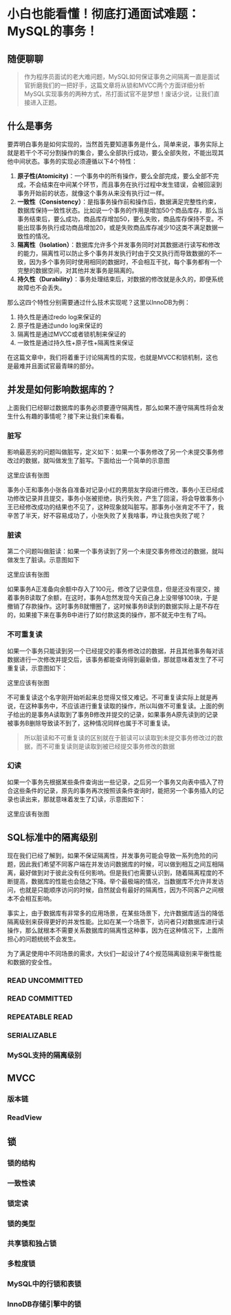 # 小白也能看懂！彻底打通面试难题：MySQL的事务！

## 随便聊聊

> 作为程序员面试的老大难问题，MySQL如何保证事务之间隔离一直是面试官折磨我们的一把好手，这篇文章将从锁和MVCC两个方面详细分析MySQL实现事务的两种方式，吊打面试官不是梦想！废话少说，让我们直接进入正题。

## 什么是事务

要弄明白事务是如何实现的，当然首先要知道事务是什么，简单来说，事务实际上就是若干个不可分割操作的集合，要么全部执行成功，要么全部失败，不能出现其他中间状态。事务的实现必须遵循以下4个特性：

1. **原子性(Atomicity)**：一个事务中的所有操作，要么全部完成，要么全部不完成，不会结束在中间某个环节，而且事务在执行过程中发生错误，会被回滚到事务开始前的状态，就像这个事务从来没有执行过一样。
2. **一致性（Consistency）**：是指事务操作前和操作后，数据满足完整性约束，数据库保持一致性状态。比如说一个事务的作用是增加50个商品库存，那么当事务结束后，要么成功，商品库存增加50，要么失败，商品库存保持不变。不能出现事务执行成功商品增加20，或是失败商品库存减少10这类不满足数据一致性的情况。
3. **隔离性（Isolation）**：数据库允许多个并发事务同时对其数据进行读写和修改的能力，隔离性可以防止多个事务并发执行时由于交叉执行而导致数据的不一致，因为多个事务同时使用相同的数据时，不会相互干扰，每个事务都有一个完整的数据空间，对其他并发事务是隔离的。
4. **持久性（Durability）**：事务处理结束后，对数据的修改就是永久的，即便系统故障也不会丢失。

那么这四个特性分别需要通过什么技术实现呢？这里以InnoDB为例：

1. 持久性是通过redo log来保证的
2. 原子性是通过undo log来保证的
3. 隔离性是通过MVCC或者锁机制来保证的
4. 一致性是通过持久性+原子性+隔离性来保证

在这篇文章中，我们将着重于讨论隔离性的实现，也就是MVCC和锁机制，这也是最难并且面试官最青睐的部分。

## 并发是如何影响数据库的？

上面我们已经聊过数据库的事务必须要遵守隔离性，那么如果不遵守隔离性将会发生什么有趣的事情呢？接下来让我们来看看。

### 脏写

影响最恶劣的问题叫做脏写，定义如下：如果一个事务修改了另一个未提交事务修改过的数据，就叫做发生了脏写。下面给出一个简单的示意图

这里应该有张图

事务小王和事务小张各自准备对记录小红的男朋友字段进行修改，事务小王已经成功修改记录并且提交，事务小张被拒绝，执行失败，产生了回滚，将会导致事务小王已经修改成功的结果也不见了，这种现象就叫脏写。那事务小张肯定不干了，我辛苦了半天，好不容易成功了，小张失败了关我啥事，咋让我也失败了呢？

### 脏读

第二个问题叫做脏读：如果一个事务读到了另一个未提交事务修改过的数据，就叫做发生了脏读。示意图如下

这里应该有张图

如果事务A正准备向余额中存入了100元，修改了记录信息，但是还没有提交，接着事务B读取了余额，在这时，事务A忽然发现今天自己身上没带够100块，于是撤销了存款操作。这时事务B就懵圈了，这时候事务B读到的数据实际上是不存在的，如果接下来在事务B中进行了如付款这类的操作，那不就无中生有了吗。

### 不可重复读

如果一个事务只能读到另一个已经提交的事务修改过的数据，并且其他事务每对该数据进行一次修改并提交后，该事务都能查询得到最新值，那就意味着发生了不可重复读，示意图如下：

这里应该有张图

不可重复读这个名字刚开始听起来总觉得又怪又难记。不可重复读实际上就是再说，在这种事务中，不应该进行重复读取的操作，所以叫做不可重复读。上面的例子给出的是事务A读取到了事务B修改并提交的记录，如果事务A原先读到的记录被事务B删除导致读不到了，这种情况同样也属于不可重复读。

> 所以脏读和不可重复读的区别就在于脏读可以读取到未提交事务修改过的数据，而不可重复读则是读取到被已经提交事务修改的数据

### 幻读

如果一个事务先根据某些条件查询出一些记录，之后另一个事务又向表中插入了符合这些条件的记录，原先的事务再次按照该条件查询时，能把另一个事务插入的记录也读出来，那就意味着发生了幻读，示意图如下：

这里应该有张图

## SQL标准中的隔离级别

现在我们已经了解到，如果不保证隔离性，并发事务可能会导致一系列危险的问题，因此我们希望不同客户端在并发访问数据库的时候，可以做到相互之间互相隔离，最好做到对于彼此没有任何影响。但是我们也需要认识到，随着隔离程度的不断提高，数据库的性能也会随之下降。举个最极端的情况，当数据库不允许并发访问，也就是只能顺序访问的时候，自然就会有最好的隔离性，因为不同客户之间根本不会相互影响。

事实上，由于数据库有非常多的应用场景，在某些场景下，允许数据库适当的降低隔离级别来获得更好的并发性能。比如在某一个场景下，访问者只对数据库进行读操作，那么就根本不需要关系数据库的隔离性这种事，因为在这种情况下，上面所担心的问题统统不会发生。

为了满足使用中不同场景的需求，大伙们一起设计了4个规范隔离级别来平衡性能和数据的安全性。

### READ UNCOMMITTED

### READ COMMITTED

### REPEATABLE READ

### SERIALIZABLE

### MySQL支持的隔离级别

## MVCC

### 版本链

### ReadView

## 锁

### 锁的结构

### 一致性读

### 锁定读

### 锁的类型

### 共享锁和独占锁

### 多粒度锁

### MySQL中的行锁和表锁

### InnoDB存储引擎中的锁